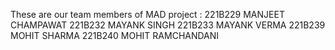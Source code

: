 These are our team members of MAD project : 
221B229 MANJEET CHAMPAWAT
221B232 MAYANK SINGH 
221B233 MAYANK VERMA
221B239 MOHIT SHARMA
221B240 MOHIT RAMCHANDANI

